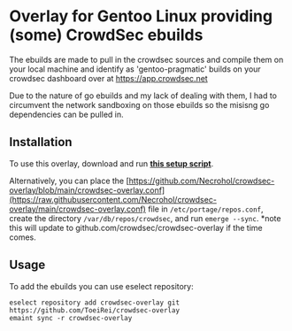 # Overlay for Gentoo Linux providing (some) CrowdSec ebuilds

The ebuilds are made to pull in the crowdsec sources and compile them on your local machine 
and identify as 'gentoo-pragmatic' builds on your crowdsec dashboard over at https://app.crowdsec.net

Due to the nature of go ebuilds and my lack of dealing with them, I had to circumvent the network sandboxing on
those ebuilds so the misisng go dependencies can be pulled in.
## Installation ##
To use this overlay, download and run **[this setup script](https://raw.githubusercontent.com/Necrohol/crowdsec-overlay/main/scripts/setup-overlay.sh)**.

Alternatively, you can place the [https://github.com/Necrohol/crowdsec-overlay/blob/main/crowdsec-overlay.conf](https://raw.githubusercontent.com/Necrohol/crowdsec-overlay/main/crowdsec-overlay.conf) file in `/etc/portage/repos.conf`, create the directory `/var/db/repos/crowdsec`, and run `emerge --sync`.
*note this will update to github.com/crowdsec/crowdsec-overlay if the time comes. 

## Usage 
To add the ebuilds you can use eselect repository:

```
eselect repository add crowdsec-overlay git https://github.com/ToeiRei/crowdsec-overlay
emaint sync -r crowdsec-overlay
```

